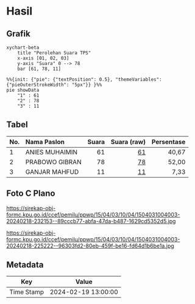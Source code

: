 # Hasil

## Grafik

```mermaid
xychart-beta
    title "Perolehan Suara TPS"
    x-axis [01, 02, 03]
    y-axis "Suara" 0 --> 78
    bar [61, 78, 11]
```

```mermaid
%%{init: {"pie": {"textPosition": 0.5}, "themeVariables": {"pieOuterStrokeWidth": "5px"}} }%%
pie showData
    "1" : 61
    "2" : 78
    "3" : 11
```

## Tabel

| No. | Nama Paslon    | Suara | Suara (raw) | Persentase |
|:--- |:-------------- | -----:| -----------:| ----------:|
| 1   | ANIES MUHAIMIN | 61    | [61][p-1]   | 40,67      |
| 2   | PRABOWO GIBRAN | 78    | [78][p-2]   | 52,00      |
| 3   | GANJAR MAHFUD  | 11    | [11][p-3]   | 7,33       |


[p-1]: https://github.com/gigit-pemilu/pemilu-2024-15-jambi/blob/main/pilpres/hitung-suara/sub/15-jambi/sub/04-batanghari/sub/03-muara-bulian/sub/1004-pasar-baru/sub/003-tps/sub/paslon-1.txt
[p-2]: https://github.com/gigit-pemilu/pemilu-2024-15-jambi/blob/main/pilpres/hitung-suara/sub/15-jambi/sub/04-batanghari/sub/03-muara-bulian/sub/1004-pasar-baru/sub/003-tps/sub/paslon-2.txt
[p-3]: https://github.com/gigit-pemilu/pemilu-2024-15-jambi/blob/main/pilpres/hitung-suara/sub/15-jambi/sub/04-batanghari/sub/03-muara-bulian/sub/1004-pasar-baru/sub/003-tps/sub/paslon-3.txt

## Foto C Plano

https://sirekap-obj-formc.kpu.go.id/ccef/pemilu/ppwp/15/04/03/10/04/1504031004003-20240218-232153--89cccb77-abfa-47da-b487-1629cd5352d5.jpg

https://sirekap-obj-formc.kpu.go.id/ccef/pemilu/ppwp/15/04/03/10/04/1504031004003-20240218-225222--96303fd2-80eb-459f-be16-fd64d1b6be1a.jpg


## Metadata

| Key        | Value               |
| ---------- | ------------------- |
| Time Stamp | 2024-02-19 13:00:00 |



